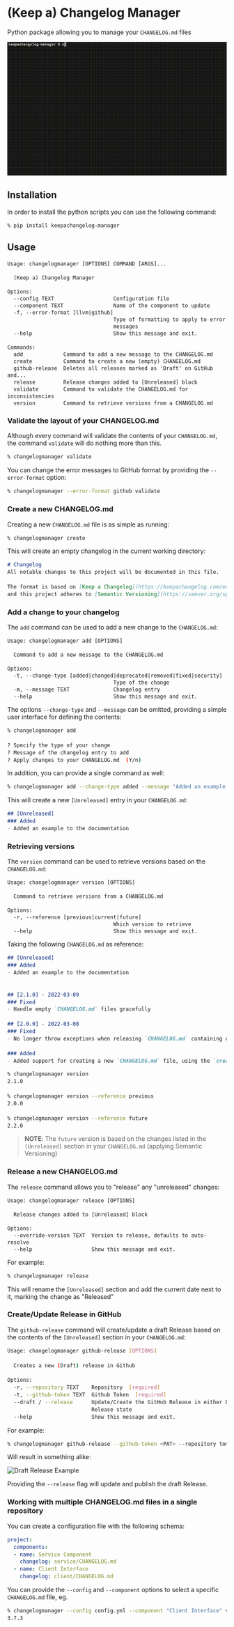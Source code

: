 # (Keep a) Changelog Manager

Python package allowing you to manage your `CHANGELOG.md` files

![gif](https://raw.githubusercontent.com/tomtom-international/keepachangelog-manager/master/resources/usage.gif)

## Installation

In order to install the python scripts you can use the following command:

```sh
% pip install keepachangelog-manager
```

## Usage

```
Usage: changelogmanager [OPTIONS] COMMAND [ARGS]...

  (Keep a) Changelog Manager

Options:
  --config TEXT                   Configuration file
  --component TEXT                Name of the component to update
  -f, --error-format [llvm|github]
                                  Type of formatting to apply to error
                                  messages
  --help                          Show this message and exit.

Commands:
  add             Command to add a new message to the CHANGELOG.md
  create          Command to create a new (empty) CHANGELOG.md
  github-release  Deletes all releases marked as 'Draft' on GitHub and...
  release         Release changes added to [Unreleased] block
  validate        Command to validate the CHANGELOG.md for inconsistencies
  version         Command to retrieve versions from a CHANGELOG.md
```

### Validate the layout of your CHANGELOG.md
Although every command will validate the contents of your `CHANGELOG.md`, the
command `validate` will do nothing more than this.

```sh
% changelogmanager validate
```

You can change the error messages to GitHub format by providing the `--error-format`
option:

```sh
% changelogmanager --error-format github validate
```

### Create a new CHANGELOG.md
Creating a new `CHANGELOG.md` file is as simple as running:

```sh
% changelogmanager create
```

This will create an empty changelog in the current working directory:

```md
# Changelog
All notable changes to this project will be documented in this file.

The format is based on [Keep a Changelog](https://keepachangelog.com/en/1.1.0/),
and this project adheres to [Semantic Versioning](https://semver.org/spec/v2.0.0.html).
```

### Add a change to your changelog
The `add` command can be used to add a new change to the `CHANGELOG.md`:

```
Usage: changelogmanager add [OPTIONS]

  Command to add a new message to the CHANGELOG.md

Options:
  -t, --change-type [added|changed|deprecated|removed|fixed|security]
                                  Type of the change
  -m, --message TEXT              Changelog entry
  --help                          Show this message and exit.
```

The options `--change-type` and `--message` can be omitted, providing a simple user
interface for defining the contents:

```sh
% changelogmanager add

? Specify the type of your change 
? Message of the changelog entry to add  
? Apply changes to your CHANGELOG.md  (Y/n)

```

In addition, you can provide a single command as well:

```sh
% changelogmanager add --change-type added --message "Added an example to the documentation"
```

This will create a new `[Unreleased]` entry in your `CHANGELOG.md`:

```md
## [Unreleased]
### Added
- Added an example to the documentation
```

### Retrieving versions

The `version` command can be used to retrieve versions based on the `CHANGELOG.md`:

```
Usage: changelogmanager version [OPTIONS]

  Command to retrieve versions from a CHANGELOG.md

Options:
  -r, --reference [previous|current|future]
                                  Which version to retrieve
  --help                          Show this message and exit.
```

Taking the following `CHANGELOG.md` as reference:

```md
## [Unreleased]
### Added
- Added an example to the documentation


## [2.1.0] - 2022-03-09
### Fixed
- Handle empty `CHANGELOG.md` files gracefully

## [2.0.0] - 2022-03-08
### Fixed
- No longer throw exceptions when releasing `CHANGELOG.md` containing only an `[Unreleased]` section

### Added
- Added support for creating a new `CHANGELOG.md` file, using the `create` command
```

```sh
% changelogmanager version
2.1.0

% changelogmanager version --reference previous
2.0.0

% changelogmanager version --reference future
2.2.0
```

> **NOTE**: The `future` version is based on the changes listed in the `[Unreleased]` section in your `CHANGELOG.md` (applying Semantic Versioning)

### Release a new CHANGELOG.md

The `release` command allows you to "release" any "unreleased" changes:

```
Usage: changelogmanager release [OPTIONS]

  Release changes added to [Unreleased] block

Options:
  --override-version TEXT  Version to release, defaults to auto-resolve
  --help                   Show this message and exit.
```

For example:

```sh
% changelogmanager release
```

This will rename the `[Unreleased]` section and add the current date next to it, marking
the change as "Released"

### Create/Update Release in GitHub

The `github-release` command will create/update a draft Release based on the contents of the
`[Unreleased]` section in your `CHANGELOG.md`:

```sh
Usage: changelogmanager github-release [OPTIONS]

  Creates a new (Draft) release in Github

Options:
  -r, --repository TEXT    Repository  [required]
  -t, --github-token TEXT  Github Token  [required]
  --draft / --release      Update/Create the GitHub Release in either Draft or
                           Release state
  --help                   Show this message and exit.
```

For example:

```sh
% changelogmanager github-release --github-token <PAT> --repository tomtom-international/keepachangelog-manager
```

Will result in something alike:

![Draft Release Example](https://raw.githubusercontent.com/tomtom-international/keepachangelog-manager/master/resources/draft_example.png)

Providing the `--release` flag will update and publish the draft Release.

### Working with multiple CHANGELOG.md files in a single repository

You can create a configuration file with the following schema:

```yml
project:
  components:
  - name: Service Component
    changelog: service/CHANGELOG.md
  - name: Client Interface
    changelog: client/CHANGELOG.md
```

You can provide the `--config` and `--component` options to select a specific
`CHANGELOG.md` file, eg.

```sh
% changelogmanager --config config.yml --component "Client Interface" version
3.7.3
```